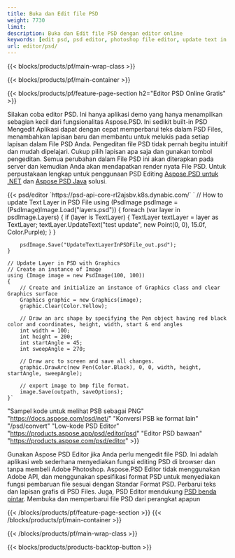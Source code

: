 ```yaml
---
title: Buka dan Edit file PSD
weight: 7730
limit: 
description: Buka dan Edit file PSD dengan editor online
keywords: [edit psd, psd editor, photoshop file editor, update text in psd, update psd, open psd, update text in psd]
url: editor/psd/
---
```


{{< blocks/products/pf/main-wrap-class >}}

{{< blocks/products/pf/main-container >}}

{{< blocks/products/pf/feature-page-section h2="Editor PSD Online Gratis" >}}
<p>Silakan coba editor PSD. Ini hanya aplikasi demo yang hanya menampilkan sebagian kecil dari fungsionalitas Aspose.PSD. Ini sedikit built-in PSD Mengedit Aplikasi dapat dengan cepat memperbarui teks dalam PSD Files, menambahkan lapisan baru dan membantu untuk melukis pada setiap lapisan dalam File PSD Anda. Pengeditan file PSD tidak pernah begitu intuitif dan mudah dipelajari. Cukup pilih lapisan apa saja dan gunakan tombol pengeditan. Semua perubahan dalam File PSD ini akan diterapkan pada server dan kemudian Anda akan mendapatkan render nyata File PSD. Untuk perpustakaan lengkap untuk penggunaan PSD Editing <a href="/psd/{{< lang-code >}}net">Aspose.PSD untuk .NET</a> dan <a href="/psd/{{< lang-code >}}java">Aspose PSD Java</a> solusi. </p>
{{< psd/editor `https://psd-api-core-rl2ajsbv.k8s.dynabic.com/` 
`	// How to update Text Layer in PSD File
	using (PsdImage psdImage = (PsdImage)Image.Load("layers.psd"))
  	{
		foreach (var layer in psdImage.Layers)
		{
			if (layer is TextLayer)
			{
				TextLayer textLayer = layer as TextLayer;
				textLayer.UpdateText("test update", new Point(0, 0), 15.0f, Color.Purple);
			}
		}

		psdImage.Save("UpdateTextLayerInPSDFile_out.psd");
	}
	
	// Update Layer in PSD with Graphics
	// Create an instance of Image
	using (Image image = new PsdImage(100, 100))
	{
		// Create and initialize an instance of Graphics class and clear Graphics surface
		Graphics graphic = new Graphics(image);
		graphic.Clear(Color.Yellow);

		// Draw an arc shape by specifying the Pen object having red black color and coordinates, height, width, start & end angles                 
		int width = 100;
		int height = 200;
		int startAngle = 45;
		int sweepAngle = 270;

		// Draw arc to screen and save all changes.
		graphic.DrawArc(new Pen(Color.Black), 0, 0, width, height, startAngle, sweepAngle);

		// export image to bmp file format.
		image.Save(outpath, saveOptions);
	}` 
"Sampel kode untuk melihat PSB sebagai PNG"  "https://docs.aspose.com/psd/net/" 
"Konversi PSB ke format lain"  "/psd/convert" 
"Low-kode PSD Editor" "https://products.aspose.app/psd/editor/psd" 
"Editor PSD bawaan" "https://products.aspose.com/psd/editor" >}}
<p>Gunakan Aspose PSD Editor jika Anda perlu mengedit file PSD. Ini adalah aplikasi web sederhana menyediakan fungsi editing PSD di browser dan tanpa membeli Adobe Photoshop. Aspose.PSD Editor tidak menggunakan Adobe API, dan menggunakan spesifikasi format PSD untuk menyediakan fungsi pembaruan file sesuai dengan Standar Format PSD. Perbarui teks dan lapisan grafis di PSD Files. Juga, PSD Editor mendukung <a href="https://reference.aspose.com/psd/net/aspose.psd.fileformats.psd.layers.smartobjects/smartobjectlayer/">PSD benda pintar</a>. Membuka dan memperbarui file PSD dari perangkat apapun</p>

{{< /blocks/products/pf/feature-page-section >}}
{{< /blocks/products/pf/main-container >}}


{{< /blocks/products/pf/main-wrap-class >}}

{{< blocks/products/products-backtop-button >}}
